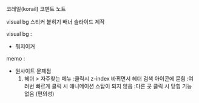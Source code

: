 코레일(korail) 코멘트 노트
<!-- 
-->
visual bg 스티커 붙히기
배너 슬라이드 제작


visual bg :
- 뭐지이거 





memo :
- 원사이트 문제점
    1. 헤더 > 자주찾는 메뉴
        :클릭시 z-index 바뀌면서 헤더 검색 아이콘에 묻힘
        :여러번 빠르게 클릭 시 애니메이션 스탑이 되지 않음
        :다른 곳 클릭 시 닫힘 기능 없음 (편의성)




